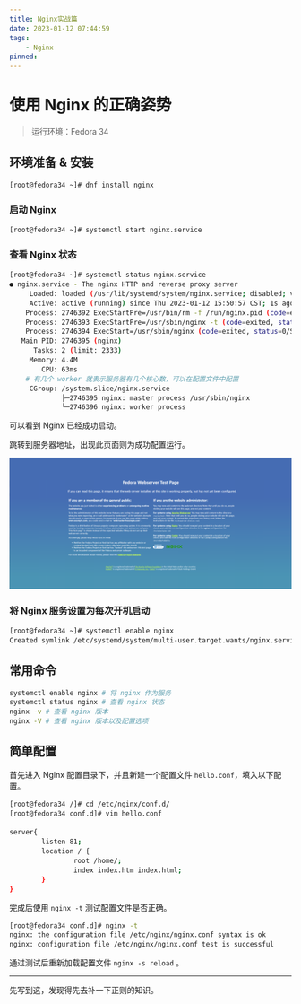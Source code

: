```yaml
---
title: Nginx实战篇
date: 2023-01-12 07:44:59
tags: 
    - Nginx
pinned: 
---
```

<!--more-->
# 使用 Nginx 的正确姿势

> 运行环境：Fedora 34


## 环境准备 & 安装
```sh
[root@fedora34 ~]# dnf install nginx
```

### 启动 Nginx
```sh
[root@fedora34 ~]# systemctl start nginx.service
```

### 查看 Nginx 状态

```sh
[root@fedora34 ~]# systemctl status nginx.service
● nginx.service - The nginx HTTP and reverse proxy server
     Loaded: loaded (/usr/lib/systemd/system/nginx.service; disabled; vendor preset: disabled)
     Active: active (running) since Thu 2023-01-12 15:50:57 CST; 1s ago
    Process: 2746392 ExecStartPre=/usr/bin/rm -f /run/nginx.pid (code=exited, status=0/SUCCESS)
    Process: 2746393 ExecStartPre=/usr/sbin/nginx -t (code=exited, status=0/SUCCESS)
    Process: 2746394 ExecStart=/usr/sbin/nginx (code=exited, status=0/SUCCESS)
   Main PID: 2746395 (nginx)
      Tasks: 2 (limit: 2333)
     Memory: 4.4M
        CPU: 63ms
    # 有几个 worker 就表示服务器有几个核心数，可以在配置文件中配置
     CGroup: /system.slice/nginx.service
             ├─2746395 nginx: master process /usr/sbin/nginx
             └─2746396 nginx: worker process
```
可以看到 Nginx 已经成功启动。

跳转到服务器地址，出现此页面则为成功配置运行。

![图片失效咯](/images/nginx_success.png)

### 将 Nginx 服务设置为每次开机启动

```sh
[root@fedora34 ~]# systemctl enable nginx
Created symlink /etc/systemd/system/multi-user.target.wants/nginx.service → /usr/lib/systemd/system/nginx.service.
```

## 常用命令
```sh
systemctl enable nginx # 将 nginx 作为服务
systemctl status nginx # 查看 nginx 状态
nginx -v # 查看 nginx 版本
nginx -V # 查看 nginx 版本以及配置选项
```

## 简单配置
首先进入 Nginx 配置目录下，并且新建一个配置文件 `hello.conf`，填入以下配置。

```sh
[root@fedora34 /]# cd /etc/nginx/conf.d/
[root@fedora34 conf.d]# vim hello.conf

server{
        listen 81;
        location / {
                root /home/;
                index index.htm index.html;
        }
}
```

完成后使用 `nginx -t` 测试配置文件是否正确。
```sh
[root@fedora34 conf.d]# nginx -t
nginx: the configuration file /etc/nginx/nginx.conf syntax is ok
nginx: configuration file /etc/nginx/nginx.conf test is successful
```

通过测试后重新加载配置文件 `nginx -s reload` 。

---
先写到这，发现得先去补一下正则的知识。